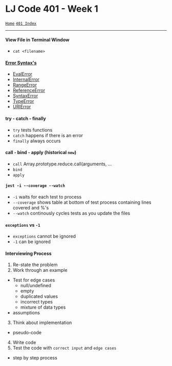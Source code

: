 # LJ Code 401 - Week 1
[`Home`](../README.md) [`401 Index`](401_README.md)
<hr>

#### View File in Terminal Window
- `cat <filename>`

#### [Error Syntax's](https://developer.mozilla.org/en-US/docs/Web/JavaScript/Reference/Global_Objects/Error)
- [EvalError](https://developer.mozilla.org/en-US/docs/Web/JavaScript/Reference/Global_Objects/EvalError)
- [InternalError](https://developer.mozilla.org/en-US/docs/Web/JavaScript/Reference/Global_Objects/InternalError)
- [RangeError](https://developer.mozilla.org/en-US/docs/Web/JavaScript/Reference/Global_Objects/RangeError)
- [ReferenceError](https://developer.mozilla.org/en-US/docs/Web/JavaScript/Reference/Global_Objects/ReferenceError)
- [SyntaxError](https://developer.mozilla.org/en-US/docs/Web/JavaScript/Reference/Global_Objects/SyntaxError)
- [TypeError](https://developer.mozilla.org/en-US/docs/Web/JavaScript/Reference/Global_Objects/TypeError)
- [URIError](https://developer.mozilla.org/en-US/docs/Web/JavaScript/Reference/Global_Objects/URIError)

####  try - catch - finally
- `try` tests functions
- `catch` happens if there is an error
- `finally` always occurs

#### call - bind - apply (historical `new`)
- `call` Array.prototype.reduce.call(arguments, ...
- `bind`
- `apply`

#### `jest -i --coverage --watch`
- `-i` waits for each test to process
- `--coverage` shows table at bottom of test process containing lines covered and %'s
- `--watch` continously cycles tests as you update the files

#### `exceptions` vs `-1`
- `exceptions` cannot be ignored
- `-1` can be ignored

#### Interviewing Process
1. Re-state the problem
2. Work through an example
  - Test for edge cases
    - null/undefined
    - empty
    - duplicated values
    - incorrect types
    - mixture of data types
  - assumptions
3. Think about implementation
  - pseudo-code
4. Write code
5. Test the code with `correct input` and `edge cases`
  - step by step process
